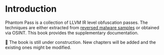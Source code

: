 # Introduction

Phantom Pass is a collection of LLVM IR level obfuscation passes. The techniques are either extracted from [reversed malware samples](https://shadowshell.io/) or obtained via OSINT. This book provides the supplementary documentation.

🚧 The book is still under construction. New chapters will be added and the existing ones might be modified.
